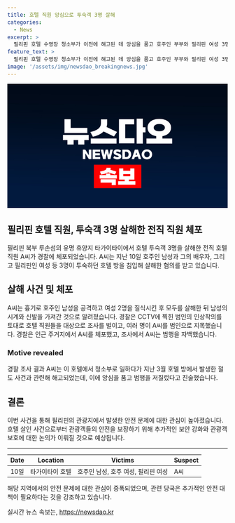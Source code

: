 ```yaml
---
title: 호텔 직원 앙심으로 투숙객 3명 살해
categories:
  - News
excerpt: >
  필리핀 호텔 수영장 청소부가 이전에 해고된 데 앙심을 품고 호주인 부부와 필리핀 여성 3명을 흉기로 공격, 살해한 혐의로 체포됐다. 3월의 절도 사건과 관련해 해고된 후 앙심을 품고 범행을 저질렀다고 자백한 A씨는 CCTV를 토대로 경찰에 의해 체포되었으며, 사건에 대한 자백도 하고 있다. 호텔 직원들의 증언과 CCTV를 토대로 A씨를 범인으로 지목한 사실도 밝혀졌다. 해당 호텔은 북부 루손섬의 타가이타이시에 위치해 있으며, 경찰에 따르면 A씨는 흉기로 남성을 공격하고 여성 2명을 질식시킨 후 도난을 저지른 것으로 조사됐다. A씨는 현재 경찰 조사에 협조 중이다.
feature_text: >
  필리핀 호텔 수영장 청소부가 이전에 해고된 데 앙심을 품고 호주인 부부와 필리핀 여성 3명을 흉기로 공격, 살해한 혐의로 체포됐다. 3월의 절도 사건과 관련해 해고된 후 앙심을 품고 범행을 저질렀다고 자백한 A씨는 CCTV를 토대로 경찰에 의해 체포되었으며, 사건에 대한 자백도 하고 있다. 호텔 직원들의 증언과 CCTV를 토대로 A씨를 범인으로 지목한 사실도 밝혀졌다. 해당 호텔은 북부 루손섬의 타가이타이시에 위치해 있으며, 경찰에 따르면 A씨는 흉기로 남성을 공격하고 여성 2명을 질식시킨 후 도난을 저지른 것으로 조사됐다. A씨는 현재 경찰 조사에 협조 중이다.
image: '/assets/img/newsdao_breakingnews.jpg'
---
```


<p><img src="/assets/img/newsdao_breakingnews.jpg" alt="firstkoreanews 속보" /></p>

<h2 data-ke-size="size26">필리핀 호텔 직원, 투숙객 3명 살해한 전직 직원 체포</h2>

<p data-ke-size="size16">필리핀 북부 루손섬의 유명 휴양지 타가이타이에서 호텔 투숙객 3명을 살해한 전직 호텔 직원 A씨가 경찰에 체포되었습니다. A씨는 지난 10일 호주인 남성과 그의 배우자, 그리고 필리핀인 여성 등 3명이 투숙하던 호텔 방을 침입해 살해한 혐의를 받고 있습니다.</p>

<h2 data-ke-size="size24">살해 사건 및 체포</h2>

<p data-ke-size="size16">A씨는 흉기로 호주인 남성을 공격하고 여성 2명을 질식시킨 후 모두를 살해한 뒤 남성의 시계와 신발을 가져간 것으로 알려졌습니다. 경찰은 CCTV에 찍힌 범인의 인상착의를 토대로 호텔 직원들을 대상으로 조사를 벌이고, 여러 명이 A씨를 범인으로 지목했습니다. 경찰은 인근 주거지에서 A씨를 체포했고, 조사에서 A씨는 범행을 자백했습니다.</p>

<h3 data-ke-size="size22">Motive revealed</h3>

<p data-ke-size="size16">경찰 조사 결과 A씨는 이 호텔에서 청소부로 일하다가 지난 3월 호텔 방에서 발생한 절도 사건과 관련해 해고되었는데, 이에 앙심을 품고 범행을 저질렀다고 진술했습니다.</p>

<h2 data-ke-size="size24">결론</h2>

<p data-ke-size="size16">이번 사건을 통해 필리핀의 관광지에서 발생한 안전 문제에 대한 관심이 높아졌습니다. 호텔 살인 사건으로부터 관광객들의 안전을 보장하기 위해 추가적인 보안 강화와 관광객 보호에 대한 논의가 이뤄질 것으로 예상됩니다.</p>

<hr data-ke-size="size16">

<table>
    <thead>
        <tr>
            <th><b>Date</b></th>
            <th><b>Location</b></th>
            <th><b>Victims</b></th>
            <th><b>Suspect</b></th>
        </tr>
    </thead>
    <tbody>
        <tr>
            <td>10일</td>
            <td>타가이타이 호텔</td>
            <td>호주인 남성, 호주 여성, 필리핀 여성</td>
            <td>A씨</td>
        </tr>
    </tbody>
</table>

<p data-ke-size="size16">해당 지역에서의 안전 문제에 대한 관심이 증폭되었으며, 관련 당국은 추가적인 안전 대책이 필요하다는 것을 강조하고 있습니다.</p>
실시간 뉴스 속보는, <a href="https://newsdao.kr" rel="dofollow">https://newsdao.kr</a>


